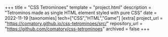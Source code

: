 +++
title = "CSS Tetrominoes"
template = "project.html"
description = "Tetrominos made as single HTML element styled with pure CSS"
date = 2022-11-19
[taxonomies]
tech=["CSS","HTML","Game"]
[extra]
project_url = "https://comatory.github.io/css-tetrominoes/src/"
repository_url = "https://github.com/comatory/css-tetrominoes"
archived = false
+++
